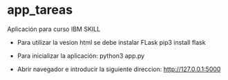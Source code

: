# app_tareas
Aplicación para curso IBM SKILL

- Para utilizar la vesion html se debe instalar FLask
    pip3 install flask

- Para inicializar la aplicación:
    python3 app.py

- Abrir navegador e introducir la siguiente direccion:
      http://127.0.0.1:5000
